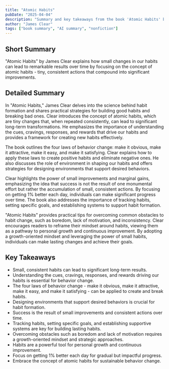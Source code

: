 ```yaml
---
title: "Atomic Habits"
pubDate: "2025-04-04"
description: "Summary and key takeaways from the book 'Atomic Habits' by James Clear."
author: "James Clear"
tags: ["book summary", "AI summary", "nonfiction"]
---
```


## Short Summary
"Atomic Habits" by James Clear explains how small changes in our habits can lead to remarkable results over time by focusing on the concept of atomic habits - tiny, consistent actions that compound into significant improvements.

## Detailed Summary
In "Atomic Habits," James Clear delves into the science behind habit formation and shares practical strategies for building good habits and breaking bad ones. Clear introduces the concept of atomic habits, which are tiny changes that, when repeated consistently, can lead to significant long-term transformations. He emphasizes the importance of understanding the cues, cravings, responses, and rewards that drive our habits and provides a framework for creating new habits effectively.

The book outlines the four laws of behavior change: make it obvious, make it attractive, make it easy, and make it satisfying. Clear explains how to apply these laws to create positive habits and eliminate negative ones. He also discusses the role of environment in shaping our habits and offers strategies for designing environments that support desired behaviors.

Clear highlights the power of small improvements and marginal gains, emphasizing the idea that success is not the result of one monumental effort but rather the accumulation of small, consistent actions. By focusing on getting 1% better each day, individuals can make significant progress over time. The book also addresses the importance of tracking habits, setting specific goals, and establishing systems to support habit formation.

"Atomic Habits" provides practical tips for overcoming common obstacles to habit change, such as boredom, lack of motivation, and inconsistency. Clear encourages readers to reframe their mindset around habits, viewing them as a pathway to personal growth and continuous improvement. By adopting a growth-oriented mindset and leveraging the power of small habits, individuals can make lasting changes and achieve their goals.

## Key Takeaways
- Small, consistent habits can lead to significant long-term results.
- Understanding the cues, cravings, responses, and rewards driving our habits is essential for behavior change.
- The four laws of behavior change - make it obvious, make it attractive, make it easy, and make it satisfying - can be applied to create and break habits.
- Designing environments that support desired behaviors is crucial for habit formation.
- Success is the result of small improvements and consistent actions over time.
- Tracking habits, setting specific goals, and establishing supportive systems are key for building lasting habits.
- Overcoming obstacles such as boredom and lack of motivation requires a growth-oriented mindset and strategic approaches.
- Habits are a powerful tool for personal growth and continuous improvement.
- Focus on getting 1% better each day for gradual but impactful progress.
- Embrace the concept of atomic habits for sustainable behavior change.
